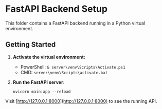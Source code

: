 # FastAPI Backend Setup

This folder contains a FastAPI backend running in a Python virtual environment.

## Getting Started

1. **Activate the virtual environment:**
   - PowerShell: `& server\venv\Scripts\Activate.ps1`
   - CMD: `server\venv\Scripts\activate.bat`

2. **Run the FastAPI server:**
   ```
   uvicorn main:app --reload
   ```

Visit [http://127.0.0.1:8000](http://127.0.0.1:8000) to see the running API.
